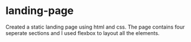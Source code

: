 # landing-page
Created a static landing page using html and css. The page contains four seperate sections and I used flexbox to layout all the elements.